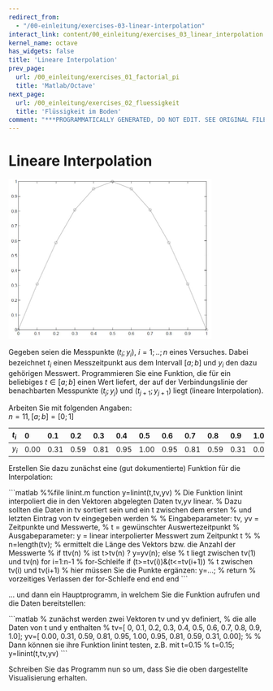 ```yaml
---
redirect_from:
  - "/00-einleitung/exercises-03-linear-interpolation"
interact_link: content/00_einleitung/exercises_03_linear_interpolation.ipynb
kernel_name: octave
has_widgets: false
title: 'Lineare Interpolation'
prev_page:
  url: /00_einleitung/exercises_01_factorial_pi
  title: 'Matlab/Octave'
next_page:
  url: /00_einleitung/exercises_02_fluessigkeit
  title: 'Flüssigkeit im Boden'
comment: "***PROGRAMMATICALLY GENERATED, DO NOT EDIT. SEE ORIGINAL FILES IN /content***"
---
```


# Lineare Interpolation

<img src="../images/linear_interpolation.png" width="400" height="315" />

Gegeben seien die Messpunkte $(t_i; y_i)$, $i = 1; ..; n$ eines Versuches. Dabei bezeichnet $t_i$ einen Messzeitpunkt aus dem Intervall $[a; b]$ und $y_i$ den dazu gehörigen Messwert. Programmieren Sie eine Funktion, die für ein beliebiges $t \in [a; b]$ einen Wert liefert, der auf der Verbindungslinie der benachbarten Messpunkte $(t_j ; y_j)$ und $(t_{j+1}; y_{j+1})$ liegt (lineare Interpolation).

Arbeiten Sie mit folgenden Angaben:  
$n = 11, [a; b] = [0; 1]$

| $t_i$ | 0   | 0.1 | 0.2 | 0.3 | 0.4 | 0.5 | 0.6 | 0.7 | 0.8 | 0.9 | 1.0 |
|:-------|:---|:---|:---|:---|:---|:---|:---|:---|:---|:---|:---|
| $y_i$ | 0.00 | 0.31 | 0.59 | 0.81 | 0.95  | 1.00 | 0.95 | 0.81 | 0.59 | 0.31 | 0.00 |

Erstellen Sie dazu zunächst eine (gut dokumentierte) Funktion für die Interpolation:

<div markdown="1" class="cell code_cell">
<div class="input_area" markdown="1">
```matlab
%%file linint.m
function y=linint(t,tv,yv)
% Die Funktion linint interpoliert die in den Vektoren abgelegten Daten tv,yv linear.
% Dazu sollten die Daten in tv sortiert sein und ein t zwischen dem ersten
% und letzten Eintrag von tv eingegeben werden
%
% Eingabeparameter: tv, yv = Zeitpunkte und Messwerte,
% t = gewünschter Auswertezeitpunkt
% Ausgabeparameter: y = linear interpolierter Messwert zum Zeitpunkt t
%
%
n=length(tv); % ermittelt die Länge des Vektors bzw. die Anzahl der Messwerte
%
if t<tv(1) % ist t<tv(1) ?
    y=yv(1);
elseif t>tv(n) % ist t>tv(n) ?
    y=yv(n);
else % t liegt zwischen tv(1) und tv(n)
    for i=1:n-1 % for-Schleife
        if (t>=tv(i))&(t<=tv(i+1)) % t zwischen tv(i) und tv(i+1)
        % hier müssen Sie die Punkte ergänzen:
            y=...;
        %
            return % vorzeitiges Verlassen der for-Schleife
        end
    end
end
```
</div>

</div>

... und dann ein Hauptprogramm, in welchem Sie die Funktion aufrufen und die Daten bereitstellen:

<div markdown="1" class="cell code_cell">
<div class="input_area" markdown="1">
```matlab
% zunächst werden zwei Vektoren tv und yv definiert,
% die alle Daten von t und y enthalten
%
tv=[ 0, 0.1, 0.2, 0.3, 0.4, 0.5, 0.6, 0.7, 0.8, 0.9, 1.0];
yv=[ 0.00, 0.31, 0.59, 0.81, 0.95, 1.00, 0.95, 0.81, 0.59, 0.31, 0.00];
%
% Dann können sie ihre Funktion linint testen, z.B. mit t=0.15
%
t=0.15;
y=linint(t,tv,yv)
```
</div>

</div>

Schreiben Sie das Programm nun so um, dass Sie die oben dargestellte Visualisierung erhalten.
